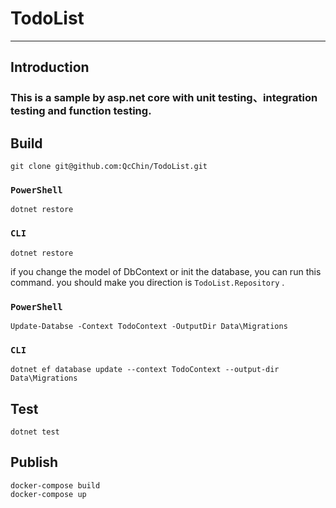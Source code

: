 # TodoList
---
## Introduction
### This is a sample by asp.net core with unit testing、integration testing and function testing.

## Build
```
git clone git@github.com:QcChin/TodoList.git
```

### `PowerShell`
```
dotnet restore
```
### `CLI`
```
dotnet restore
```

if you change the model of DbContext or init the database, you can run this command.
you should make you direction is `TodoList.Repository` .

### `PowerShell`
```
Update-Databse -Context TodoContext -OutputDir Data\Migrations
```

### `CLI`
```
dotnet ef database update --context TodoContext --output-dir Data\Migrations
```

## Test
```
dotnet test
```

## Publish
```
docker-compose build
docker-compose up
```
